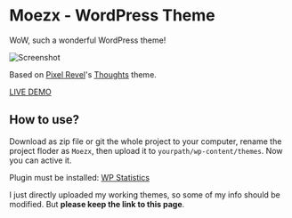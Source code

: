 # Moezx - WordPress Theme
WoW, such a wonderful WordPress theme!

![Screenshot](https://github.com/moezx/Moezx-WP-theme/blob/master/screenshot.jpg?raw=true)

Based on [Pixel Revel](http://pixelrevel.com/)'s [Thoughts](http://pixelrevel.com/themes/thoughts/) theme.

[LIVE DEMO](https://demo.2heng.xin)

## How to use?

Download as zip file or git the whole project to your computer, rename the project floder as `Moezx`, then upload it to `yourpath/wp-content/themes`. Now you can active it.

Plugin must be installed: [WP Statistics](https://wordpress.org/plugins/wp-statistics/)

I just directly uploaded my working themes, so some of my info should be modified. But **please keep the link to this page**. 
